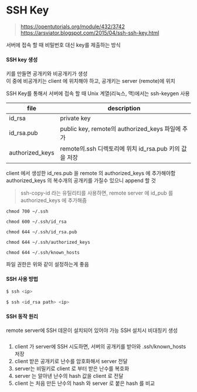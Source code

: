 

# SSH Key

> https://opentutorials.org/module/432/3742
> https://arsviator.blogspot.com/2015/04/ssh-ssh-key.html

  
서버에 접속 할 때 비밀번호 대신 key를 제출하는 방식  
  
#### SSH key 생성
키를 만들면 공개키와 비공개키가 생성  
이 중에 비공개키는 client 에 위치해야 하고, 공개키는 server (remote)에 위치  
  
SSH Key를 통해서 서버에 접속 할 때 Unix 계열(리눅스, 맥)에서는 ssh-keygen 사용
  
| file          | description                                   | 
|---------------|-----------------------------------------------|
|id_rsa         |private key                                    | 
|id_rsa.pub     |public key, remote의 authorized_keys 파일에 추가  |
|authorized_keys|remote의.ssh 디렉토리에 위치 id_rsa.pub 키의 값을 저장 |
  
client 에서 생성한 id_res.pub 을 remote 의 authorized_keys 에 추가해야함
authorized_keys 의 복수개의 공개키를 가질수 있으니 append 할 것 
  
> ssh-copy-id 라는 유틸리티를 사용하면, remote server 에 id_pub 를 authorized_keys 에 추가해줌
  
``` 
chmod 700 ~/.ssh

chmod 600 ~/.ssh/id_rsa

chmod 644 ~/.ssh/id_rsa.pub

chmod 644 ~/.ssh/authorized_keys

chmod 644 ~/.ssh/known_hosts
```
파일 권한은 위와 같이 설정하는게 좋음


#### SSH 사용 방법

``` sh
$ ssh <ip>
```

``` sh
$ ssh <id_rsa path> <ip>
```

#### SSH 동작 원리
remote server에 SSH 데몬이 설치되어 있어야 가능
SSH 설치시 비대칭키 생성

#####
1. client 가 server에 SSH 시도하면, 서버의 공개키를 받아와 .ssh/known_hosts 저장
2. client 받은 공개키로 난수를 암호화해서 server 전달
3. server는 비밀키로 client 로 부터 받은 난수를 복호화
4. server 는 알아낸 난수의 hash 값을 client 로 전달
5. client 는 처음 만든 난수의 hash 와 server 로 붙은 hash 를 비교



<!--stackedit_data:
eyJoaXN0b3J5IjpbNjU5NjA3MDUzLC0xOTEyOTc3NjQwLDE4Mj
Q0Nzc0MiwtMTExOTcyNTgxNiwxMjkyNDczODU0XX0=
-->